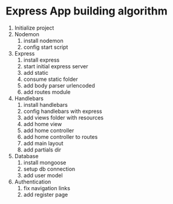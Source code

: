 # Express App building algorithm

1. Initialize project
2. Nodemon
   1. install nodemon
   2. config start script
3. Express
   1. install express
   2. start initial express server
   3. add static 
   4. consume static folder
   5. add body parser urlencoded
   6. add routes module
4. Handlebars
   1. install handlebars
   2. config handlebars with express
   3. add views folder with resources
   4. add home view
   5. add home controller
   6. add home controller to routes
   7. add main layout
   8. add partials dir
5. Database
   1. install mongoose
   2. setup db connection
   3. add user model
6. Authentication
   1. fix navigation links
   2. add register page